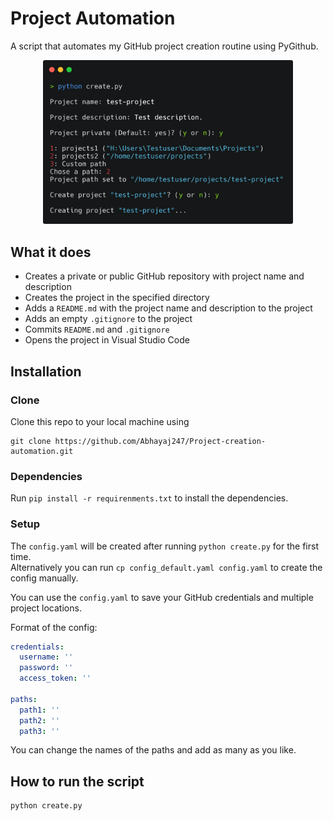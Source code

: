 # Project Automation

A script that automates my GitHub project creation routine using PyGithub.

<p align="center"><img src="img/screenshot.png" alt="screenshot" width="400"></p>

## What it does
- Creates a private or public GitHub repository with project name and description
- Creates the project in the specified directory
- Adds a ```README.md``` with the project name and description to the project
- Adds an empty ```.gitignore``` to the project
- Commits ```README.md``` and ```.gitignore```
- Opens the project in Visual Studio Code

## Installation

### Clone 
Clone this repo to your local machine using 
```
git clone https://github.com/Abhayaj247/Project-creation-automation.git
```

### Dependencies
Run ```pip install -r requirenments.txt``` to install the dependencies. 

<!-- ### Permissions
Make the ```create_repo.sh``` file executable:
```
chmod +x create_repo.sh
``` -->

### Setup
The ```config.yaml``` will be created after running ```python create.py``` for the first time.  
Alternatively you can run ```cp config_default.yaml config.yaml``` to create the config manually.

You can use the ```config.yaml``` to save your GitHub credentials and multiple project locations.

Format of the config:
```yaml
credentials:
  username: ''
  password: ''
  access_token: ''

paths:
  path1: ''
  path2: ''
  path3: ''
```
You can change the names of the paths and add as many as you like.

## How to run the script

```
python create.py
```

